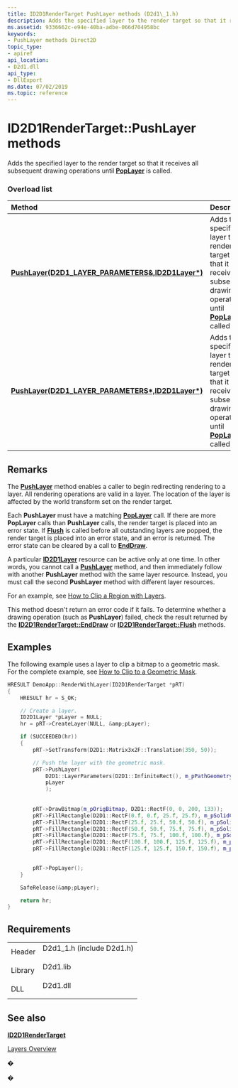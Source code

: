 ```yaml
---
title: ID2D1RenderTarget PushLayer methods (D2d1\_1.h)
description: Adds the specified layer to the render target so that it receives all subsequent drawing operations until PopLayer is called.
ms.assetid: 9336662c-e94e-40ba-adbe-066d704958bc
keywords:
- PushLayer methods Direct2D
topic_type:
- apiref
api_location:
- D2d1.dll
api_type:
- DllExport
ms.date: 07/02/2019
ms.topic: reference
---
```


# ID2D1RenderTarget::PushLayer methods

Adds the specified layer to the render target so that it receives all subsequent drawing operations until [**PopLayer**](https://msdn.microsoft.com/library/Dd316852(v=VS.85).aspx) is called.

### Overload list



| Method                                                                                                                            | Description                                                                                                                                                                     |
|:----------------------------------------------------------------------------------------------------------------------------------|:--------------------------------------------------------------------------------------------------------------------------------------------------------------------------------|
| [**PushLayer(D2D1\_LAYER\_PARAMETERS&,ID2D1Layer\*)**](https://msdn.microsoft.com/library/Dd316869(v=VS.85).aspx)  | Adds the specified layer to the render target so that it receives all subsequent drawing operations until [**PopLayer**](https://msdn.microsoft.com/library/Dd316852(v=VS.85).aspx) is called. <br/> |
| [**PushLayer(D2D1\_LAYER\_PARAMETERS\*,ID2D1Layer\*)**](https://msdn.microsoft.com/library/Dd316865(v=VS.85).aspx) | Adds the specified layer to the render target so that it receives all subsequent drawing operations until [**PopLayer**](https://msdn.microsoft.com/library/Dd316852(v=VS.85).aspx) is called. <br/> |



## Remarks

The [**PushLayer**](https://msdn.microsoft.com/library/Dd316869(v=VS.85).aspx) method enables a caller to begin redirecting rendering to a layer. All rendering operations are valid in a layer. The location of the layer is affected by the world transform set on the render target.

Each **PushLayer** must have a matching [**PopLayer**](https://msdn.microsoft.com/library/Dd316852(v=VS.85).aspx) call. If there are more **PopLayer** calls than **PushLayer** calls, the render target is placed into an error state. If [**Flush**](https://msdn.microsoft.com/library/Dd316801(v=VS.85).aspx) is called before all outstanding layers are popped, the render target is placed into an error state, and an error is returned. The error state can be cleared by a call to [**EndDraw**](https://msdn.microsoft.com/library/Dd371924(v=VS.85).aspx).

A particular [**ID2D1Layer**](https://msdn.microsoft.com/library/Dd371483(v=VS.85).aspx) resource can be active only at one time. In other words, you cannot call a [**PushLayer**](https://msdn.microsoft.com/library/Dd316869(v=VS.85).aspx) method, and then immediately follow with another **PushLayer** method with the same layer resource. Instead, you must call the second **PushLayer** method with different layer resources.

For an example, see [How to Clip a Region with Layers](how-to-clip-with-layers.md).

This method doesn't return an error code if it fails. To determine whether a drawing operation (such as **PushLayer**) failed, check the result returned by the [**ID2D1RenderTarget::EndDraw**](https://msdn.microsoft.com/library/Dd371924(v=VS.85).aspx) or [**ID2D1RenderTarget::Flush**](https://msdn.microsoft.com/library/Dd316801(v=VS.85).aspx) methods.

## Examples

The following example uses a layer to clip a bitmap to a geometric mask. For the complete example, see [How to Clip to a Geometric Mask](how-to-clip-with-layers.md).


```C++
HRESULT DemoApp::RenderWithLayer(ID2D1RenderTarget *pRT)
{
    HRESULT hr = S_OK;

    // Create a layer.
    ID2D1Layer *pLayer = NULL;
    hr = pRT->CreateLayer(NULL, &amp;pLayer);

    if (SUCCEEDED(hr))
    {
        pRT->SetTransform(D2D1::Matrix3x2F::Translation(350, 50));

        // Push the layer with the geometric mask.
        pRT->PushLayer(
            D2D1::LayerParameters(D2D1::InfiniteRect(), m_pPathGeometry),
            pLayer
            );
            
  
        pRT->DrawBitmap(m_pOrigBitmap, D2D1::RectF(0, 0, 200, 133));
        pRT->FillRectangle(D2D1::RectF(0.f, 0.f, 25.f, 25.f), m_pSolidColorBrush);  
        pRT->FillRectangle(D2D1::RectF(25.f, 25.f, 50.f, 50.f), m_pSolidColorBrush);
        pRT->FillRectangle(D2D1::RectF(50.f, 50.f, 75.f, 75.f), m_pSolidColorBrush); 
        pRT->FillRectangle(D2D1::RectF(75.f, 75.f, 100.f, 100.f), m_pSolidColorBrush);    
        pRT->FillRectangle(D2D1::RectF(100.f, 100.f, 125.f, 125.f), m_pSolidColorBrush); 
        pRT->FillRectangle(D2D1::RectF(125.f, 125.f, 150.f, 150.f), m_pSolidColorBrush);    
        

        pRT->PopLayer();
    }

    SafeRelease(&amp;pLayer);

    return hr;
}
```



## Requirements



|                    |                                                                                                       |
|--------------------|-------------------------------------------------------------------------------------------------------|
| Header<br/>  | <dl> <dt>D2d1\_1.h (include D2d1.h)</dt> </dl> |
| Library<br/> | <dl> <dt>D2d1.lib</dt> </dl>                   |
| DLL<br/>     | <dl> <dt>D2d1.dll</dt> </dl>                   |



## See also

<dl> <dt>

[**ID2D1RenderTarget**](https://msdn.microsoft.com/library/Dd371260(v=VS.85).aspx)
</dt> <dt>

[Layers Overview](direct2d-layers-overview.md)
</dt> </dl>

�

�





